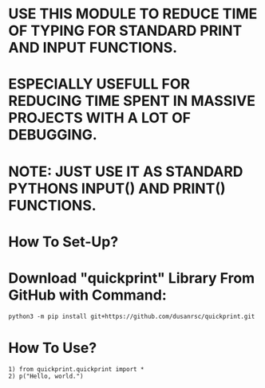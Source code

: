 # USE THIS MODULE TO REDUCE TIME OF TYPING FOR STANDARD PRINT AND INPUT FUNCTIONS.

# ESPECIALLY USEFULL FOR REDUCING TIME SPENT IN MASSIVE PROJECTS WITH A LOT OF DEBUGGING.

# NOTE: JUST USE IT AS STANDARD PYTHONS INPUT() AND PRINT() FUNCTIONS.

# How To Set-Up?
# Download "quickprint" Library From GitHub with Command:
    python3 -m pip install git+https://github.com/dusanrsc/quickprint.git

# How To Use?
    1) from quickprint.quickprint import *
    2) p("Hello, world.")
